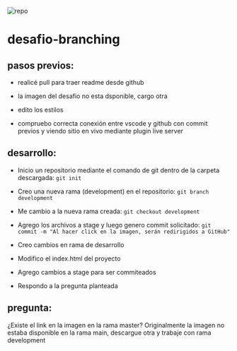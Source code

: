 ![repo](https://github.com/pedro-donoso/desafio-branching/assets/68760595/666532f0-140d-4b41-9dc1-873095ca6bb9)

# desafio-branching

## pasos previos:

- realicé pull para traer readme desde github

- la imagen del desafio no esta dsponible, cargo otra

- edito los estilos

- compruebo correcta conexión entre vscode y github con commit previos y viendo sitio en vivo mediante plugin live server

## desarrollo:

- Inicio un repositorio mediante el comando de git dentro de la carpeta descargada:
`git init`

- Creo una nueva rama (development) en el repositorio:
`git branch development`

- Me cambio a la nueva rama creada:
`git checkout development`

- Agrego los archivos a stage y luego genero commit solicitado:
`git commit -m "Al hacer click en la imagen, serán redirigidos a GitHub"`

- Creo cambios en rama de desarrollo

- Modifico el index.html del proyecto

- Agrego cambios a stage para ser commiteados

- Respondo a la pregunta planteada

## pregunta:

¿Existe el link en la imagen en la rama master?
Originalmente la imagen no estaba disponible en la rama main, descargue otra y trabaje con rama development
